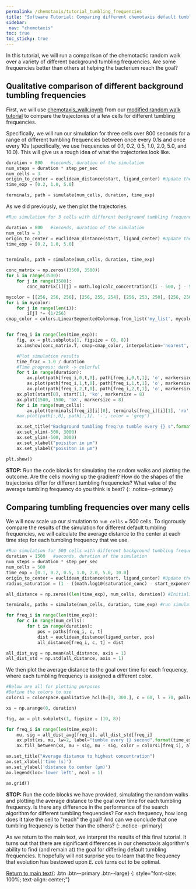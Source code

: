 ```yaml
---
permalink: /chemotaxis/tutorial_tumbling_frequencies
title: "Software Tutorial: Comparing different chemotaxis default tumbling frequencies"
sidebar:
 nav: "chemotaxis"
toc: true
toc_sticky: true
---
```


In this tutorial, we will run a comparison of the chemotactic random walk over a variety of different background tumbling frequencies. Are some frequencies better than others at helping the bacterium reach the goal?

## Qualitative comparison of different background tumbling frequencies

First, we will use <a href="../downloads/downloadable/chemotaxis_walk.ipynb" download="chemotaxis_walk.ipynb">chemotaxis_walk.ipynb</a> from our [modified random walk tutorial](tutorial_walk) to compare the trajectories of a few cells for different tumbling frequencies.

Specifically, we will run our simulation for three cells over 800 seconds for a range of different tumbling frequencies between once every 0.1s and once every 10s (specifically, we use frequencies of 0.1, 0.2, 0.5, 1.0, 2.0, 5.0, and 10.0). This will give us a rough idea of what the trajectories look like.

~~~ python
duration = 800   #seconds, duration of the simulation
num_steps = duration * step_per_sec
num_cells = 3
origin_to_center = euclidean_distance(start, ligand_center) #Update the global constant
time_exp = [0.2, 1.0, 5.0]

terminals, path = simulate(num_cells, duration, time_exp)
~~~

As we did previously, we then plot the trajectories.

~~~ python
#Run simulation for 3 cells with different background tumbling frequencies, Plot path

duration = 800   #seconds, duration of the simulation
num_cells = 3
origin_to_center = euclidean_distance(start, ligand_center) #Update the global constant
time_exp = [0.2, 1.0, 5.0]


terminals, path = simulate(num_cells, duration, time_exp)

conc_matrix = np.zeros((3500, 3500))
for i in range(3500):
    for j in range(3500):
        conc_matrix[i][j] = math.log(calc_concentration([i - 500, j - 500]))

mycolor = [[256, 256, 256], [256, 255, 254], [256, 253, 250], [256, 250, 240], [255, 236, 209], [255, 218, 185], [251, 196, 171], [248, 173, 157], [244, 151, 142], [240, 128, 128]] #from coolors：）
for i in mycolor:
    for j in range(len(i)):
        i[j] *= (1/256)
cmap_color = colors.LinearSegmentedColormap.from_list('my_list', mycolor)


for freq_i in range(len(time_exp)):
    fig, ax = plt.subplots(1, figsize = (8, 8))
    ax.imshow(conc_matrix.T, cmap=cmap_color, interpolation='nearest', extent = [-500, 3000, -500, 3000], origin = 'lower')

    #Plot simulation results
    time_frac = 1.0 / duration
    #Time progress: dark -> colorful
    for t in range(duration):
        ax.plot(path[freq_i,0,t,0], path[freq_i,0,t,1], 'o', markersize = 1, color = (0.2 * time_frac * t, 0.85 * time_frac * t, 0.8 * time_frac * t))
        ax.plot(path[freq_i,1,t,0], path[freq_i,1,t,1], 'o', markersize = 1, color = (0.85 * time_frac * t, 0.2 * time_frac * t, 0.9 * time_frac * t))
        ax.plot(path[freq_i,2,t,0], path[freq_i,2,t,1], 'o', markersize = 1, color = (0.4 * time_frac * t, 0.85 * time_frac * t, 0.1 * time_frac * t))
    ax.plot(start[0], start[1], 'ko', markersize = 8)
    ax.plot(1500, 1500, 'bX', markersize = 8)
    for i in range(num_cells):
        ax.plot(terminals[freq_i][i][0], terminals[freq_i][i][1], 'ro', markersize = 8)
    #ax.plot(path[:,0], path[:,1], '-', color = 'grey')

    ax.set_title("Background tumbling freq:\n tumble every {} s".format(time_exp[freq_i]), x = 0.5, y = 0.9, fontsize = 12)
    ax.set_xlim(-500, 3000)
    ax.set_ylim(-500, 3000)
    ax.set_xlabel("poisiton in μm")
    ax.set_ylabel("poisiton in μm")

plt.show()
~~~

**STOP:** Run the code blocks for simulating the random walks and plotting the outcome. Are the cells moving up the gradient? How do the shapes of the trajectories differ for different tumbling frequencies? What value of the average tumbling frequency do you think is best?
{: .notice--primary}

## Comparing tumbling frequencies over many cells

We will now scale up our simulation to `num_cells` = 500 cells. To rigorously compare the results of the simulation for different default tumbling frequencies,  we will calculate the average distance to the center at each time step for each tumbling frequency that we use.

~~~ python
#Run simulation for 500 cells with different background tumbling frequencies, Plot average distance to highest concentration point
duration = 1500   #seconds, duration of the simulation
num_steps = duration * step_per_sec
num_cells = 500
time_exp = [0.1, 0.2, 0.5, 1.0, 2.0, 5.0, 10.0]
origin_to_center = euclidean_distance(start, ligand_center) #Update the global constant
radius_saturation = (1 - ((math.log10(saturation_conc) - start_exponent) / (center_exponent - start_exponent))) * origin_to_center

all_distance = np.zeros((len(time_exp), num_cells, duration)) #Initialize to store results

terminals, paths = simulate(num_cells, duration, time_exp) #run simulation

for freq_i in range(len(time_exp)):
    for c in range(num_cells):
        for t in range(duration):
            pos = paths[freq_i, c, t]
            dist = euclidean_distance(ligand_center, pos)
            all_distance[freq_i, c, t] = dist

all_dist_avg = np.mean(all_distance, axis = 1)
all_dist_std = np.std(all_distance, axis = 1)
~~~

We then plot the average distance to the goal over time for each frequency, where each tumbling frequency is assigned a different color.

~~~ python
#Below are all for plotting purposes
#Define the colors to use
colors1 = colorspace.qualitative_hcl(h=[0, 300.], c = 60, l = 70, pallete = "dynamic")(len(time_exp))

xs = np.arange(0, duration)

fig, ax = plt.subplots(1, figsize = (10, 8))

for freq_i in range(len(time_exp)):
    mu, sig = all_dist_avg[freq_i], all_dist_std[freq_i]
    ax.plot(xs, mu, lw=2, label="tumble every {} second".format(time_exp[freq_i]), color=colors1[freq_i])
    ax.fill_between(xs, mu + sig, mu - sig, color = colors1[freq_i], alpha=0.1)

ax.set_title("Average distance to highest concentration")
ax.set_xlabel('time (s)')
ax.set_ylabel('distance to center (µm)')
ax.legend(loc='lower left', ncol = 1)

ax.grid()
~~~

**STOP:** Run the code blocks we have provided, simulating the random walks and plotting the average distance to the goal over time for each tumbling frequency. Is there any difference in the performance of the search algorithm for different tumbling frequencies? For each frequency, how long does it take the cell to "reach" the goal? And can we conclude that one tumbling frequency is better than the others?
{: .notice--primary}

As we return to the main text, we interpret the results of this final tutorial. It turns out that there are significant differences in our chemotaxis algorithm's ability to find (and remain at) the goal for differing default tumbling frequencies. It hopefully will not surprise you to learn that the frequency that evolution has bestowed upon *E. coli* turns out to be optimal.

[Return to main text](home_conclusion#why-is-bacterial-background-tumbling-frequency-constant-across-species){: .btn .btn--primary .btn--large}
{: style="font-size: 100%; text-align: center;"}
